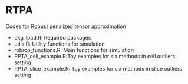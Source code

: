 # RTPA
Codes for Robust penalized tensor approximation

- pkg_load.R: Required packages
- utils.R: Utility functions for simulation
- robrcp_functions.R: Main functions for simulation
- RPTA_cell_example.R:Toy examples for six methods in cell outliers setting
- RPTA_slice_example.R: Toy examples for six methods in slice outliers setting
